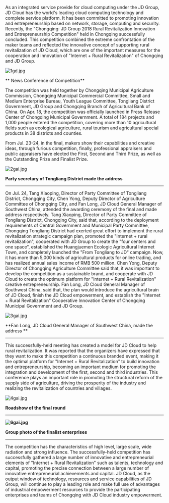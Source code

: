 As an integrated service provide for cloud computing under the JD Group, JD Cloud has the world's leading cloud computing technology and complete service platform. It has been committed to promoting innovation and entrepreneurship based on network, storage, computing and security. Recently, the "Chongqing· JD Group 2018 Rural Revitalization Innovation and Entrepreneurship Competition" held in Chongqing successfully concluded. This competition combined the extreme confrontation of the maker teams and reflected the innovative concept of supporting rural revitalization of JD Cloud, which are one of the important measures for the cooperation and innovation of "Internet + Rural Revitalization" of Chongqing and JD Group.

![1gd.jpg]()

** News Conference of Competition**

The competition was held together by Chongqing Municipal Agriculture Commission, Chongqing Municipal Commercial Committee, Small and Medium Enterprise Bureau, Youth League Committee, Tongliang District Government, JD Group and Chongqing Branch of Agricultural Bank of China. On Apr. 18, the competition was officially launched in Press Release Center of Chongqing Municipal Government. A total of 184 projects and 1,000 people entered the competition, covering more than 10 agricultural fields such as ecological agriculture, rural tourism and agricultural special products in 38 districts and counties.

From Jul. 23-24, in the final, makers show their capabilities and  creative ideas, through furious competition, finally, professional appraisers and public appraisers have elected the First, Second and Third Prize, as well as the Outstanding Prize and Finalist Prize.

![2gai.jpg]()

**Party secretary of Tongliang District made the address**

****

On Jul. 24, Tang Xiaoping, Director of Party Committee of Tongliang District, Chongqing City, Chen Yong, Deputy Director of Agriculture Committee of Chongqing City, and Fan Long, JD Cloud General Manager of Southwest China, attended the awarding ceremony of the final and made address respectively. Tang Xiaoping, Director of Party Committee of Tongliang District, Chongqing City, said that, according to the deployment requirements of Central Government and Municipal Party Committee, Chongqing Tongliang District had exerted great effort to implement the rural revitalization strategic campaign plan, promoted the "Internet + rural revitalization", cooperated with JD Group to create the "four centers and one space", established the Huangjuemen Ecologic Agricultural Internet Town, and completely launched the "From Tongliang to JD" campaign. Now, it has more than 5,000 kinds of agricultural products for online trading, and has realized annual sales income of RMB 500 million. Chen Yong, Deputy Director of Chongqing Agriculture Committee said that, it was important to develop the competition as a sustainable brand, and cooperate with JD Cloud to create the optimum platform for "Internet + Rural Revitalization" creative entrepreneurship. Fan Long, JD Cloud General Manager of Southwest China, said that, the plan would introduce the agricultural brain of JD Cloud, finish the JD Cloud empowerment, and establish the "Internet + Rural Revitalization" Cooperative Innovation Center of Chongqing Municipal Government and JD Group.

![3gai.jpg]()

**Fan Long, JD Cloud General Manager of Southwest China, made the address **

****

This successfully-held meeting has created a model for JD Cloud to help rural revitalization. It was reported that the organizers have expressed that they want to make this competition a continuous branded event, making it the optimal platform for "Internet + Rural Revitalization" to build innovation and entrepreneurship, becoming an important medium for promoting the integration and development of the first, second and third industries. This conference plays an important role in promoting the structural reform of the supply side of agriculture, driving the prosperity of the industry and realizing the revitalization of countries and villages.

![4gai.jpg]()

**Roadshow of the final round**

****

**![6gai.jpg]()**

**Group photo of the finalist enterprises**

****

The competition has the characteristics of high level, large scale, wide radiation and strong influence. The successfully-held competition has successfully gathered a large number of innovative and entrepreneurial elements of "Internet + Rural Revitalization" such as talents, technology and capital, promoting the precise connection between a large number of innovative entrepreneurial achievements and capital. JD Cloud, as the output window of technology, resources and service capabilities of JD Group, will continue to play a leading role and make full use of advantages of industrial empowerment resources to provide the participating enterprises and teams of Chongqing with JD Cloud industry empowerment.